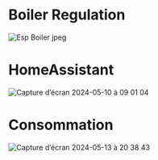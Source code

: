 # Boiler Regulation
![‎Esp Boiler ‎jpeg](https://github.com/UltraFlashers/Boiler_Regulation_PV-Heater_Esphome/assets/139003033/c666a503-a6cd-43e4-9372-88a016e69403)

# HomeAssistant
![Capture d’écran 2024-05-10 à 09 01 04](https://github.com/UltraFlashers/Boiler_Regulation_PV-Heater_Esphome/assets/139003033/2cbec6d8-801c-4fa3-80b6-81cda3d57a85)

# Consommation
![Capture d’écran 2024-05-13 à 20 38 43](https://github.com/UltraFlashers/Boiler_Regulation_PV-Heater_Esphome/assets/139003033/3b191c34-d762-4619-b881-eeed4b843c4c)






